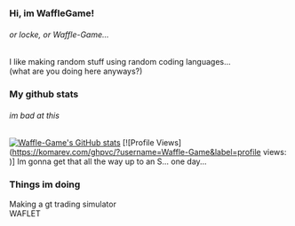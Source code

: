 ### Hi, im WaffleGame!
###### or locke, or Waffle-Game...
I like making random stuff using random coding languages...  
(what are you doing here anyways?)
### My github stats
###### im bad at this
[![Waffle-Game's GitHub stats](https://github-readme-stats.vercel.app/api?username=waffle-game)](https://github.com/anuraghazra/github-readme-stats) 
[![Profile Views](https://komarev.com/ghpvc/?username=Waffle-Game&label=profile views: )]
Im gonna get that all the way up to an S... one day...
### Things im doing
Making a gt trading simulator  
WAFLET
